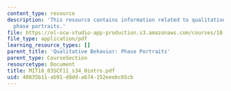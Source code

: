 ```yaml
---
content_type: resource
description: 'This resource contains information related to qualitative behavior:
  phase portraits.'
file: https://ol-ocw-studio-app-production.s3.amazonaws.com/courses/18-03sc-differential-equations-fall-2011/40835b11ab91d8dda674152eeebc65cb_MIT18_03SCF11_s34_0intro.pdf
file_type: application/pdf
learning_resource_types: []
parent_title: 'Qualitative Behavior: Phase Portraits'
parent_type: CourseSection
resourcetype: Document
title: MIT18_03SCF11_s34_0intro.pdf
uid: 40835b11-ab91-d8dd-a674-152eeebc65cb
---
```

